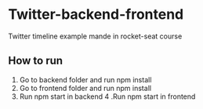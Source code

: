 # Twitter-backend-frontend
Twitter timeline example mande in rocket-seat course


## How to run

1. Go to backend folder and run npm install
2. Go to frontend folder and run npm install
3. Run npm start in backend
4 .Run npm start in frontend
